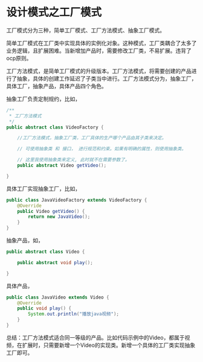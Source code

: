 # 设计模式之工厂模式

工厂模式分为三种，简单工厂模式、工厂方法模式、抽象工厂模式。



简单工厂模式在工厂类中实现具体的实例化对象。这种模式，工厂类耦合了太多了业务逻辑，且扩展困难。当新增加产品时，需要修改工厂类，不易扩展。违背了ocp原则。

工厂方法模式，是简单工厂模式的升级版本。工厂方法模式，将需要创建的产品进行了抽象，具体的创建工作延迟了子类当中进行。工厂方法模式分为，抽象工厂，具体工厂，抽象产品，具体产品四个角色。

抽象工厂负责定制规约，比如， 

```java
/**
 * 工厂方法模式
 */
public abstract class VideoFactory {

    //工厂方法模式，抽象工厂类，工厂具体的生产哪个产品由其子类来决定。

    // 可使用抽象类 和 接口， 进行规范和约束。如果有明确的属性，则使用抽象类。

    // 这里我使用抽象类来定义, 此时就不在需要参数了。
    public abstract Video getVideo();

}
```

具体工厂实现抽象工厂，比如，

```java
public class JavaVideoFactory extends VideoFactory {
    @Override
    public Video getVideo() {
        return new JavaVideo();
    }
}
```

抽象产品，如，

```java
public abstract class Video {

    public abstract void play();

}
```

具体产品，

```java
public class JavaVideo extends Video {
    @Override
    public void play() {
        System.out.println("播放java视频");
    }
}
```

总结：工厂方法模式适合同一等级的产品。比如代码示例中的Video，都属于视频，在扩展时，只需要新增一个Video的实现类。新增一个具体的工厂类实现抽象工厂即可。